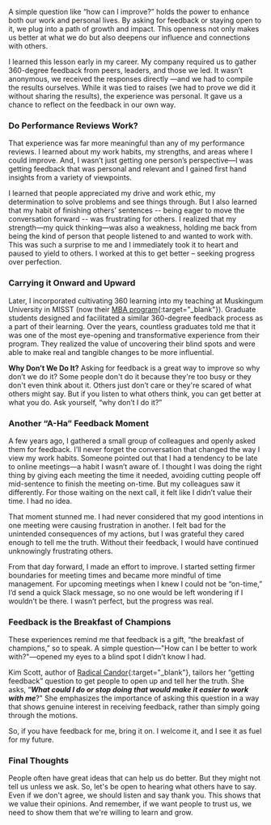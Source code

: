 A simple question like “how can I improve?” holds the power to enhance both our work and personal lives. By asking for feedback or staying open to it, we plug into a path of growth and impact. This openness not only makes us better at what we do but also deepens our influence and connections with others.

I learned this lesson early in my career. My company required us to gather 360-degree feedback from peers, leaders, and those we led. It wasn’t anonymous, we received the responses directly —and we had to compile the results ourselves. While it was tied to raises (we had to prove we did it without sharing the results), the experience was personal. It gave us a chance to reflect on the feedback in our own way.

### Do Performance Reviews Work?

That experience was far more meaningful than any of my performance reviews. I learned about my work habits, my strengths, and areas where I could improve. And, I wasn’t just getting one person’s perspective—I was getting feedback that was personal and relevant and I gained first hand insights from a variety of viewpoints.

I learned that people appreciated my drive and work ethic, my determination to solve problems and see things through. But I also learned that my habit of finishing others’ sentences \-- being eager to move the conversation forward \-- was frustrating for others. I realized that my strength—my quick thinking—was also a weakness, holding me back from being the kind of person that people listened to and wanted to work with. This was such a surprise to me and I immediately took it to heart and paused to yield to others. I worked at this to get better – seeking progress over perfection.

### Carrying it Onward and Upward

Later, I incorporated cultivating 360 learning into my teaching at Muskingum University in MISST (now their [MBA program](https://www.muskingum.edu/gcs/mba){:target="_blank"}). Graduate students designed and facilitated a similar 360-degree feedback process as a part of their learning. Over the years, countless graduates told me that it was one of the most eye-opening and transformative experience from their program. They realized the value of uncovering their blind spots and were able to make real and tangible changes to be more influential.

**Why Don’t We Do It?**
Asking for feedback is a great way to improve so why don’t we do it? Some people don't do it because they're too busy or they don't even think about it. Others just don’t care or they're scared of what others might say. But if you listen to what others think, you can get better at what you do. Ask yourself, “why don’t I do it?”

### Another “A-Ha” Feedback Moment

A few years ago, I gathered a small group of colleagues and openly asked them for feedback. I’ll never forget the conversation that changed the way I view my work habits. Someone pointed out that I had a tendency to be late to online meetings—a habit I wasn’t aware of. I thought I was doing the right thing by giving each meeting the time it needed, avoiding cutting people off mid-sentence to finish the meeting on-time. But my colleagues saw it differently. For those waiting on the next call, it felt like I didn’t value their time. I had no idea.

That moment stunned me. I had never considered that my good intentions in one meeting were causing frustration in another. I felt bad for the unintended consequences of my actions, but I was grateful they cared enough to tell me the truth. Without their feedback, I would have continued unknowingly frustrating others.

From that day forward, I made an effort to improve. I started setting firmer boundaries for meeting times and became more mindful of time management. For upcoming meetings when I knew I could not be “on-time,” I’d send a quick Slack message, so no one would be left wondering if I wouldn’t be there. I wasn’t perfect, but the progress was real.

### Feedback is the Breakfast of Champions

These experiences remind me that feedback is a gift, “the breakfast of champions,” so to speak. A simple question—"How can I be better to work with?"—opened my eyes to a blind spot I didn’t know I had.

Kim Scott, author of [Radical Candor](https://www.amazon.com/Radical-Candor-Revised-Updated-Saying-dp-1529038340/dp/1529038340/ref=dp_ob_title_bk){:target="_blank"}, tailors her “getting feedback” question to get people to open up and tell her the truth. She asks, “***What could I do or stop doing that would make it easier to work with me***?" She emphasizes the importance of asking this question in a way that shows genuine interest in receiving feedback, rather than simply going through the motions.

So, if you have feedback for me, bring it on. I welcome it, and I see it as fuel for my future.

### Final Thoughts

People often have great ideas that can help us do better. But they might not tell us unless we ask. So, let's be open to hearing what others have to say. Even if we don't agree, we should listen and say thank you. This shows that we value their opinions. And remember, if we want people to trust us, we need to show them that we're willing to learn and grow.
